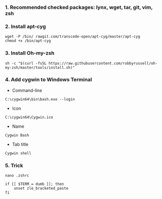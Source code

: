 ### 1. Recommended checked packages: lynx, wget, tar, git, vim, zsh
### 2. Install apt-cyg
```
wget -P /bin/ rawgit.com/transcode-open/apt-cyg/master/apt-cyg
chmod +x /bin/apt-cyg
```

### 3. Install Oh-my-zsh
```
sh -c "$(curl -fsSL https://raw.githubusercontent.com/robbyrussell/oh-my-zsh/master/tools/install.sh)"
```

### 4. Add cygwin to Windows Terminal
- Command-line
```
C:\cygwin64\bin\bash.exe --login
```
- Icon
```
C:\cygwin64\Cygwin.ico
```
- Name
```
Cygwin Bash
``` 
- Tab title
```
Cygwin shell
```
### 5. Trick
```
nano .zshrc
```
```
if [[ $TERM = dumb ]]; then
    unset zle_bracketed_paste
fi
```
